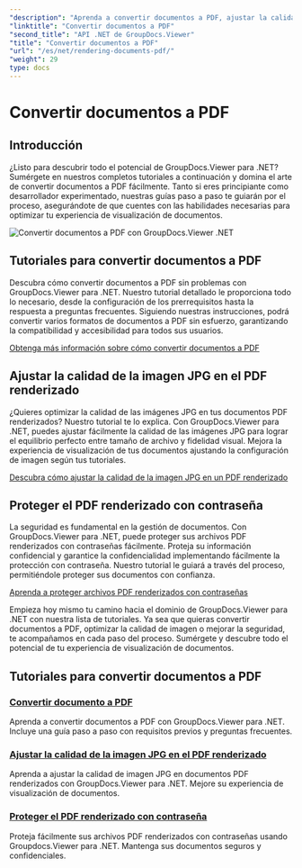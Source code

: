 ```yaml
---
"description": "Aprenda a convertir documentos a PDF, ajustar la calidad de la imagen JPG y proteger archivos PDF con contraseñas utilizando los tutoriales de GroupDocs.Viewer para .NET."
"linktitle": "Convertir documentos a PDF"
"second_title": "API .NET de GroupDocs.Viewer"
"title": "Convertir documentos a PDF"
"url": "/es/net/rendering-documents-pdf/"
"weight": 29
type: docs
---
```

# Convertir documentos a PDF


## Introducción

¿Listo para descubrir todo el potencial de GroupDocs.Viewer para .NET? Sumérgete en nuestros completos tutoriales a continuación y domina el arte de convertir documentos a PDF fácilmente. Tanto si eres principiante como desarrollador experimentado, nuestras guías paso a paso te guiarán por el proceso, asegurándote de que cuentes con las habilidades necesarias para optimizar tu experiencia de visualización de documentos.

![Convertir documentos a PDF con GroupDocs.Viewer .NET](/viewer/rendering-documents-pdf/image.png)

## Tutoriales para convertir documentos a PDF

Descubra cómo convertir documentos a PDF sin problemas con GroupDocs.Viewer para .NET. Nuestro tutorial detallado le proporciona todo lo necesario, desde la configuración de los prerrequisitos hasta la respuesta a preguntas frecuentes. Siguiendo nuestras instrucciones, podrá convertir varios formatos de documentos a PDF sin esfuerzo, garantizando la compatibilidad y accesibilidad para todos sus usuarios.

[Obtenga más información sobre cómo convertir documentos a PDF](./render-to-pdf/)

## Ajustar la calidad de la imagen JPG en el PDF renderizado

¿Quieres optimizar la calidad de las imágenes JPG en tus documentos PDF renderizados? Nuestro tutorial te lo explica. Con GroupDocs.Viewer para .NET, puedes ajustar fácilmente la calidad de las imágenes JPG para lograr el equilibrio perfecto entre tamaño de archivo y fidelidad visual. Mejora la experiencia de visualización de tus documentos ajustando la configuración de imagen según tus tutoriales.

[Descubra cómo ajustar la calidad de la imagen JPG en un PDF renderizado](./adjust-jpg-quality-pdf/)

## Proteger el PDF renderizado con contraseña

La seguridad es fundamental en la gestión de documentos. Con GroupDocs.Viewer para .NET, puede proteger sus archivos PDF renderizados con contraseñas fácilmente. Proteja su información confidencial y garantice la confidencialidad implementando fácilmente la protección con contraseña. Nuestro tutorial le guiará a través del proceso, permitiéndole proteger sus documentos con confianza.

[Aprenda a proteger archivos PDF renderizados con contraseñas](./protect-pdf/)

Empieza hoy mismo tu camino hacia el dominio de GroupDocs.Viewer para .NET con nuestra lista de tutoriales. Ya sea que quieras convertir documentos a PDF, optimizar la calidad de imagen o mejorar la seguridad, te acompañamos en cada paso del proceso. Sumérgete y descubre todo el potencial de tu experiencia de visualización de documentos.
## Tutoriales para convertir documentos a PDF
### [Convertir documento a PDF](./render-to-pdf/)
Aprenda a convertir documentos a PDF con GroupDocs.Viewer para .NET. Incluye una guía paso a paso con requisitos previos y preguntas frecuentes.
### [Ajustar la calidad de la imagen JPG en el PDF renderizado](./adjust-jpg-quality-pdf/)
Aprenda a ajustar la calidad de imagen JPG en documentos PDF renderizados con GroupDocs.Viewer para .NET. Mejore su experiencia de visualización de documentos.
### [Proteger el PDF renderizado con contraseña](./protect-pdf/)
Proteja fácilmente sus archivos PDF renderizados con contraseñas usando Groupdocs.Viewer para .NET. Mantenga sus documentos seguros y confidenciales.